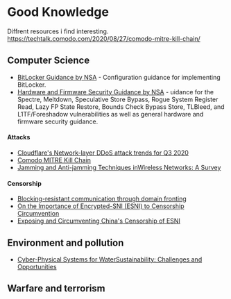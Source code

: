 # Good Knowledge

Diffrent resources i find interesting.
https://techtalk.comodo.com/2020/08/27/comodo-mitre-kill-chain/

## Computer Science

- [BitLocker Guidance by NSA](https://github.com/nsacyber/BitLocker-Guidance) - Configuration guidance for implementing BitLocker.
- [Hardware and Firmware Security Guidance by NSA](https://github.com/nsacyber/Hardware-and-Firmware-Security-Guidance) - uidance for the Spectre, Meltdown, Speculative Store Bypass, Rogue System Register Read, Lazy FP State Restore, Bounds Check Bypass Store, TLBleed, and L1TF/Foreshadow vulnerabilities as well as general hardware and firmware security guidance.

#### Attacks
- [Cloudflare's Network-layer DDoS attack trends for Q3 2020](https://blog.cloudflare.com/network-layer-ddos-attack-trends-for-q3-2020/)
- [Comodo MITRE Kill Chain](https://techtalk.comodo.com/2020/08/27/comodo-mitre-kill-chain/)
- [Jamming and Anti-jamming Techniques inWireless Networks: A Survey](https://www.cs.montana.edu/yang/paper/jamming.pdf)

#### Censorship
- [Blocking-resistant communication through domain fronting](https://www.bamsoftware.com/papers/fronting/)
- [On the Importance of Encrypted-SNI (ESNI) to Censorship Circumvention](https://www.usenix.org/system/files/foci19-paper_chai_update.pdf)
- [Exposing and Circumventing China's Censorship of ESNI](https://geneva.cs.umd.edu/posts/china-censors-esni/esni/)


## Environment and pollution
- [Cyber-Physical Systems for WaterSustainability: Challenges and Opportunities](https://www.cs.montana.edu/yang/paper/water.pdf)

## Warfare and terrorism
